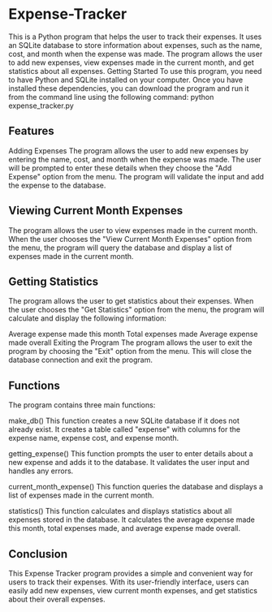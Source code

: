 # Expense-Tracker
This is a Python program that helps the user to track their expenses. It uses an SQLite database to store information about expenses, such as the name, cost, and month when the expense was made. The program allows the user to add new expenses, view expenses made in the current month, and get statistics about all expenses.
Getting Started
To use this program, you need to have Python and SQLite installed on your computer. Once you have installed these dependencies, you can download the program and run it from the command line using the following command: python expense_tracker.py

## Features
Adding Expenses
The program allows the user to add new expenses by entering the name, cost, and month when the expense was made. The user will be prompted to enter these details when they choose the "Add Expense" option from the menu. The program will validate the input and add the expense to the database.

## Viewing Current Month Expenses
The program allows the user to view expenses made in the current month. When the user chooses the "View Current Month Expenses" option from the menu, the program will query the database and display a list of expenses made in the current month.

## Getting Statistics
The program allows the user to get statistics about their expenses. When the user chooses the "Get Statistics" option from the menu, the program will calculate and display the following information:

Average expense made this month
Total expenses made
Average expense made overall
Exiting the Program
The program allows the user to exit the program by choosing the "Exit" option from the menu. This will close the database connection and exit the program.

## Functions
The program contains three main functions:

make_db()
This function creates a new SQLite database if it does not already exist. It creates a table called "expense" with columns for the expense name, expense cost, and expense month.

getting_expense()
This function prompts the user to enter details about a new expense and adds it to the database. It validates the user input and handles any errors.

current_month_expense()
This function queries the database and displays a list of expenses made in the current month.

statistics()
This function calculates and displays statistics about all expenses stored in the database. It calculates the average expense made this month, total expenses made, and average expense made overall.

## Conclusion
This Expense Tracker program provides a simple and convenient way for users to track their expenses. With its user-friendly interface, users can easily add new expenses, view current month expenses, and get statistics about their overall expenses.
